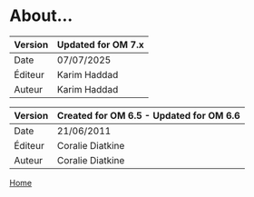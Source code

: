 
# About...

Version | Updated for OM 7.x  
---|---  
Date | 07/07/2025  
Éditeur  | Karim Haddad  
Auteur  |  Karim Haddad  

Version | Created for OM 6.5 - Updated for OM 6.6  
---|---  
Date | 21/06/2011  
Éditeur  | Coralie Diatkine  
Auteur  |  Coralie Diatkine  
  


[Home](https://openmusic-project.github.io/README)

